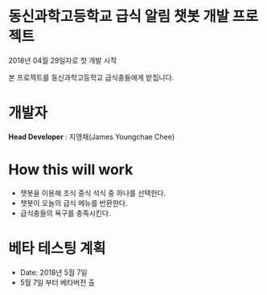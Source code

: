 # 동신과학고등학교 급식 알림 챗봇 개발 프로젝트
2018년 04월 29일자로 첫 개발 시작

본 프로젝트를 동신과학고등학교 급식충들에게 받칩니다.

# 개발자
**Head Developer** : 지영채(James Youngchae Chee)

# How this will work
* 챗봇을 이용해 조식 중식 석식 중 하나를 선택한다.
* 챗봇이 오늘의 급식 메뉴를 반환한다.
* 급식충들의 욕구를 충족시킨다.

# 베타 테스팅 계획
* Date: 2018년 5월 7일
* 5월 7일 부터 베타버전 출
